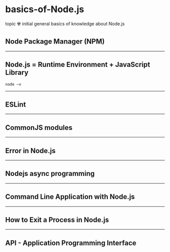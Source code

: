 # basics-of-Node.js
topic :radioactive: initial general basics of knowledge about Node.js


## Node Package Manager (NPM)




___

## Node.js = Runtime Environment + JavaScript Library 


``node –v``




___

## ESLint




___

## CommonJS modules





___

## Error in Node.js







___

## Nodejs async programming






___

## Command Line Application with Node.js






___

## How to Exit a Process in Node.js



___

## API - Application Programming Interface 



